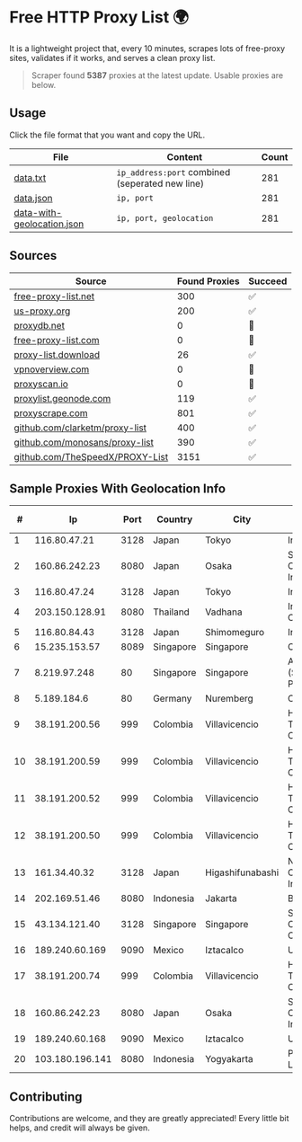 
# Free HTTP Proxy List 🌍

It is a lightweight project that, every 10 minutes, scrapes lots of free-proxy sites, validates if it works, and serves a clean proxy list.


> Scraper found **5387** proxies at the latest update. Usable proxies are below.

## Usage

Click the file format that you want and copy the URL.


|File|Content|Count|
|----|-------|-----|
|[data.txt](https://raw.githubusercontent.com/themiralay/Proxy-List-World/master/data.txt)|`ip_address:port` combined (seperated new line)|281|
|[data.json](https://raw.githubusercontent.com/themiralay/Proxy-List-World/master/data.json)|`ip, port`|281|
|[data-with-geolocation.json](https://raw.githubusercontent.com/themiralay/Proxy-List-World/master/data-with-geolocation.json)|`ip, port, geolocation`|281|

## Sources

|Source|Found Proxies|Succeed|
|------|-------------|-------|
|[free-proxy-list.net](https://free-proxy-list.net)|300|✅|
|[us-proxy.org](https://www.us-proxy.org)|200|✅|
|[proxydb.net](http://proxydb.net)|0|🚫|
|[free-proxy-list.com](https://free-proxy-list.com/?page=&port=&type%5B%5D=http&type%5B%5D=https&up_time=0&search=Search)|0|🚫|
|[proxy-list.download](https://www.proxy-list.download/HTTP)|26|✅|
|[vpnoverview.com](https://vpnoverview.com/privacy/anonymous-browsing/free-proxy-servers)|0|🚫|
|[proxyscan.io](https://www.proxyscan.io)|0|🚫|
|[proxylist.geonode.com](https://proxylist.geonode.com/api/proxy-list?limit=300&page=1&sort_by=lastChecked&sort_type=desc&protocols=http,https)|119|✅|
|[proxyscrape.com](https://api.proxyscrape.com/v2/?request=displayproxies&protocol=http&timeout=10000&country=all&ssl=all&anonymity=all)|801|✅|
|[github.com/clarketm/proxy-list](https://raw.githubusercontent.com/clarketm/proxy-list/master/proxy-list-raw.txt)|400|✅|
|[github.com/monosans/proxy-list](https://raw.githubusercontent.com/monosans/proxy-list/main/proxies/http.txt)|390|✅|
|[github.com/TheSpeedX/PROXY-List](https://raw.githubusercontent.com/TheSpeedX/PROXY-List/master/http.txt)|3151|✅|


## Sample Proxies With Geolocation Info

|#|Ip|Port|Country|City|Internet Service Provider|
|-|--|----|-------|----|-------------------------|
|1|116.80.47.21|3128|Japan|Tokyo|InfoSphere|
|2|160.86.242.23|8080|Japan|Osaka|Sony Network Communications Inc|
|3|116.80.47.24|3128|Japan|Tokyo|InfoSphere|
|4|203.150.128.91|8080|Thailand|Vadhana|Internet Thailand Company Ltd|
|5|116.80.84.43|3128|Japan|Shimomeguro|InfoSphere|
|6|15.235.153.57|8089|Singapore|Singapore|OVH Hosting|
|7|8.219.97.248|80|Singapore|Singapore|Alibaba Cloud (Singapore) Private Limited|
|8|5.189.184.6|80|Germany|Nuremberg|Contabo GmbH|
|9|38.191.200.56|999|Colombia|Villavicencio|Hola Telecomunicacines Colombia S.A.S|
|10|38.191.200.59|999|Colombia|Villavicencio|Hola Telecomunicacines Colombia S.A.S|
|11|38.191.200.52|999|Colombia|Villavicencio|Hola Telecomunicacines Colombia S.A.S|
|12|38.191.200.50|999|Colombia|Villavicencio|Hola Telecomunicacines Colombia S.A.S|
|13|161.34.40.32|3128|Japan|Higashifunabashi|NTT PC Communications, Inc.|
|14|202.169.51.46|8080|Indonesia|Jakarta|Biznet - PSN-NAP|
|15|43.134.121.40|3128|Singapore|Singapore|Shenzhen Tencent Computer Systems Company Limited|
|16|189.240.60.169|9090|Mexico|Iztacalco|Uninet S.A. de C.V.|
|17|38.191.200.74|999|Colombia|Villavicencio|Hola Telecomunicacines Colombia S.A.S|
|18|160.86.242.23|8080|Japan|Osaka|Sony Network Communications Inc|
|19|189.240.60.168|9090|Mexico|Iztacalco|Uninet S.A. de C.V.|
|20|103.180.196.141|8080|Indonesia|Yogyakarta|PT Dekadata Lingkar Nusantara|



## Contributing

Contributions are welcome, and they are greatly appreciated! Every
little bit helps, and credit will always be given.

